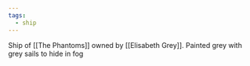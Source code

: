 ```yaml
---
tags:
  - ship
---
```


Ship of [[The Phantoms]] owned by [[Elisabeth Grey]]. Painted grey with grey sails to hide in fog